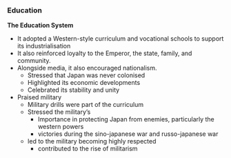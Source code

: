 ### Education

**The Education System**

- It adopted a Western-style curriculum and vocational schools to support its industrialisation
- It also reinforced loyalty to the Emperor, the state, family, and community.
- Alongside media, it also encouraged nationalism.
    - Stressed that Japan was never colonised
    - Highlighted its economic developments
    - Celebrated its stability and unity
- Praised military
    - Military drills were part of the curriculum
    - Stressed the military’s
        - Importance in protecting Japan from enemies, particularly the western powers
        - victories during the sino-japanese war and russo-japanese war
    - led to the military becoming highly respected
        - contributed to the rise of militarism

